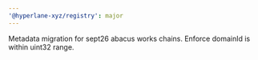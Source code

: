 ```yaml
---
'@hyperlane-xyz/registry': major
---
```


Metadata migration for sept26 abacus works chains. Enforce domainId is within uint32 range.
